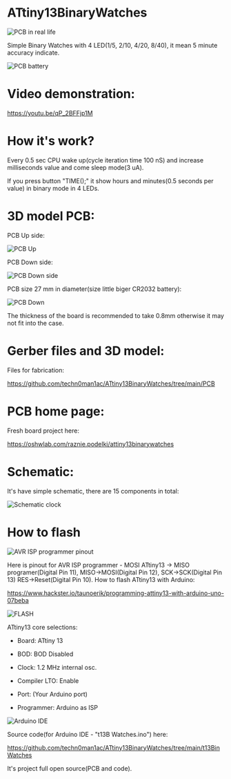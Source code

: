 # ATtiny13BinaryWatches

![PCB in real life](https://raw.githubusercontent.com/techn0man1ac/ATtiny13BinaryWatches/main/Imgs/ATtiny13BinaryClock.jpg)

Simple Binary Watches with 4 LED(1/5, 2/10, 4/20, 8/40), it mean 5 minute accuracy indicate.

![PCB battery](https://raw.githubusercontent.com/techn0man1ac/ATtiny13BinaryWatches/main/Imgs/Back.jpg)

# Video demonstration:

https://youtu.be/qP_2BFFjp1M

# How it's work?

Every 0.5 sec CPU wake up(cycle iteration time 100 nS) and increase milliseconds value and come sleep mode(3 uA). 

If you press button "TIME();" it show hours and minutes(0.5 seconds per value) in binary mode in 4 LEDs.

# 3D model PCB:

PCB Up side:

![PCB Up](https://raw.githubusercontent.com/techn0man1ac/ATtiny13BinaryWatches/main/Imgs/PCBUpATtiny13BinaryWatches.png)

PCB Down side:

![PCB Down side](https://raw.githubusercontent.com/techn0man1ac/ATtiny13BinaryWatches/main/Imgs/PCBDownATtiny13BinaryWatches.png)

PCB size 27 mm in diameter(size little biger CR2032 battery):

![PCB Down](https://raw.githubusercontent.com/techn0man1ac/ATtiny13BinaryWatches/main/Imgs/PCBSizesATtiny13BinaryWatches.png)

The thickness of the board is recommended to take 0.8mm otherwise it may not fit into the case.

# Gerber files and 3D model:

Files for fabrication:

https://github.com/techn0man1ac/ATtiny13BinaryWatches/tree/main/PCB

# PCB home page:

Fresh board project here:

https://oshwlab.com/raznie.podelki/attiny13binarywatches

# Schematic:

It's have simple schematic, there are 15 components in total:

![Schematic clock](https://raw.githubusercontent.com/techn0man1ac/ATtiny13BinaryWatches/main/PCB/Schematic/Schematic_ATtiny13BinaryWatches_2023-08-30.png)

# How to flash

![AVR ISP programmer pinout](https://raw.githubusercontent.com/techn0man1ac/ATtiny13BinaryWatches/b00d6590e63a067a6244c02c785c1a703c8272ea/Imgs/AVR_ISP.png)

Here is pinout for AVR ISP programmer - MOSI ATtiny13 -> MISO programer(Digital Pin 11), MISO->MOSI(Digital Pin 12), SCK->SCK(Digital Pin 13) RES->Reset(Digital Pin 10). How to flash ATtiny13 with Arduino:

https://www.hackster.io/taunoerik/programming-attiny13-with-arduino-uno-07beba

![FLASH](https://raw.githubusercontent.com/techn0man1ac/ATtiny13BinaryWatches/main/Imgs/FLASH.png)

ATtiny13 core selections:

- Board: ATtiny 13

- BOD: BOD Disabled

- Clock: 1.2 MHz internal osc.

- Compiler LTO: Enable

- Port: (Your Arduino port)

- Programmer: Arduino as ISP

![Arduino IDE](https://github.com/techn0man1ac/ATtiny13BinaryWatches/blob/82cb183568d90e219ba5d9926f93f70cab1a7d6e/Imgs/ArduinoIDE.png)

Source code(for Arduino IDE - "t13B Watches.ino") here:

https://github.com/techn0man1ac/ATtiny13BinaryWatches/tree/main/t13BinWatches

It's project full open source(PCB and code).



